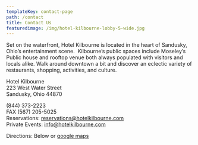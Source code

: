 ```yaml
---
templateKey: contact-page
path: /contact
title: Contact Us
featuredimage: /img/hotel-kilbourne-lobby-5-wide.jpg
---
```

Set on the waterfront, Hotel Kilbourne is located in the heart of Sandusky, Ohio’s entertainment scene.  Kilbourne’s public spaces include Moseley’s Public house and rooftop venue both always populated with visitors and locals alike. Walk around downtown a bit and discover an eclectic variety of restaurants, shopping, activities, and culture.

Hotel Kilbourne\
223 West Water Street\
Sandusky, Ohio 44870

(844) 373-2223\
FAX (567) 205-5025\
Reservations: [reservations@hotelkilbourne.com](mailto:reservations@hotelkilbourne.com)\
Private Events: [info@hotelkilbourne.com](mailto:info@hotelkilbourne.com)

Directions: Below or [google maps](https://www.google.com/maps/place/223+W+Water+St,+Sandusky,+OH+44870/@41.457053,-82.7141775,19z/data=!3m1!4b1!4m2!3m1!1s0x883a45e764ff98bf:0xbdb7f91628e87bc3)